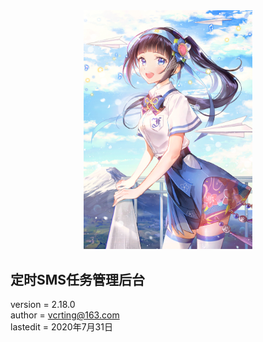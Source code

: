 <center><img width = '270' src ="https://raw.githubusercontent.com/VcrTing/SMSTask/master/0.png"/></center>
  
## 定时SMS任务管理后台
version = 2.18.0  
author = vcrting@163.com  
lastedit = 2020年7月31日